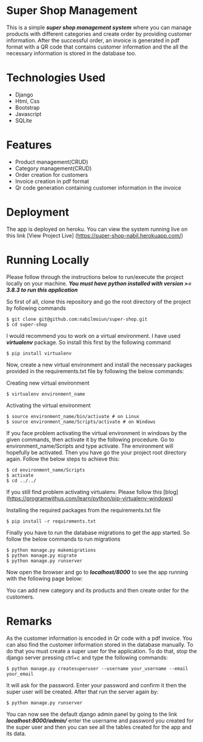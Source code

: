 Super Shop Management
======================

This is a simple ***super shop management system*** where you can manage products with different categories and create
order by providing customer information. After the successful order, an invoice is generated in pdf format with a QR
code that contains customer information and the all the necessary information is stored in the database too.

Technologies Used
==================

+ Django
+ Html, Css
+ Bootstrap
+ Javascript
+ SQLite

Features
===============

+ Product management(CRUD)
+ Category management(CRUD)
+ Order creation for customers
+ Invoice creation in pdf format
+ Qr code generation containing customer information in the invoice

Deployment
=============

The app is deployed on heroku. You can view the system running live on this link [View Project Live] (https://super-shop-nabil.herokuapp.com/)

Running Locally
===================

Please follow through the instructions below to run/execute the project locally on your machine.
***You must have python installed with version >= 3.8.3 to run this application***

So first of all, clone this repository and go the root directory of the project by following commands

    $ git clone git@github.com:nabilmoiun/super-shop.git
    $ cd super-shop

I would recommend you to work on a virtual environment. I have used ***virtualenv*** package. So install this first by
the following command

    $ pip install virtualenv

Now, create a new virtual environment and install the necessary packages provided in the requirements.txt file by following
the below commands:

Creating new virtual environment

    $ virtualenv environment_name
Activating the virtual environment

    $ source environment_name/bin/activate # on Linux
    $ source environment_name/Scripts/activate # on Windows
    
If you face problem activating the virtual environment in windows by the given commands, then activate it by the following
procedure.
Go to environment_name/Scripts and type activate. The environment will hopefully be activated. Then you have go the your
project root directory again. Follow the below steps to achieve this:

    $ cd environment_name/Scripts
    $ activate
    $ cd ../../

If you still find problem activating virtualenv. Please follow this [blog] (https://programwithus.com/learn/python/pip-virtualenv-windows)
    
Installing the required packages from the requirements.txt file

    $ pip install -r requirements.txt

Finally you have to run the database migrations to get the app started. So follow the below commands to run migrations
    
    $ python manage.py makemigrations
    $ python manage.py migrate
    $ python manage.py runserver
    
Now open the browser and go to ***localhost/8000*** to see the app running with the following page below:

You can add new category and its products and then create order for the customers.

Remarks
================

As the customer information is encoded in Qr code with a pdf invoice. You can also find the customer information stored
in the database manually. To do that you must create a super user for the application. To do that, stop the django server pressing
ctrl+c and type the following commands:

    $ python manage.py createsuperuser --username your_username --email your_email
    
It will ask for the password. Enter your password and confirm it then the super user will be created. After that run the
server again by:

    $ python manage.py runserver

You can now see the default django admin panel by going to the link ***localhost:8000/admin/*** enter the username and
password you created for the super user and then you can see all the tables created for the app and its data.

